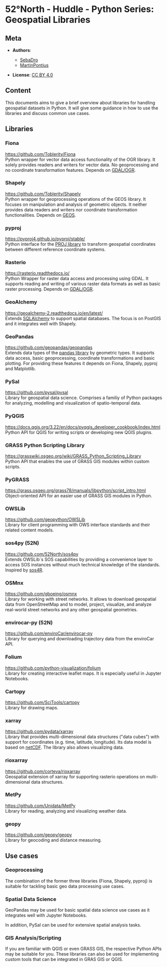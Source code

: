 # 52°North - Huddle - Python Series: Geospatial Libraries
## Meta

* **Authors**:
  * [SebaDro](https://github.com/SebaDro)
  * [MartinPontius](https://github.com/MartinPontius)

* **License**: [CC BY 4.0](http://creativecommons.org/licenses/by/4.0/)

## Content

This documents aims to give a brief overview about libraries for handling geospatial datasets in Python.
It will give some guidance in how to use the libraries and discuss common use cases.

## Libraries

### Fiona
https://github.com/Toblerity/Fiona  
Python wrapper for vector data access functionality of the OGR library. It solely provides readers
and writers for vector data. No geoprocessing and no coordinate transformation features. Depends
on [GDAL/OGR](https://gdal.org/index.html).

### Shapely
https://github.com/Toblerity/Shapely  
Python wrapper for geoprocessing operations of the GEOS library. It focuses on manipulation and
analysis of geometric objects. It neither provides data readers and writers nor coordinate transformation
functionalities. Depends on [GEOS](https://trac.osgeo.org/geos/).

### pyproj
https://pyproj4.github.io/pyproj/stable/  
Python interface for the [PROJ library](https://proj.org/index.html) to transform geospatial
coordinates between different reference coordinate systems.

### Rasterio
https://rasterio.readthedocs.io/  
Python Wrapper for raster data access and processing using GDAL. It supports reading and writing of
various raster data formats as well as basic raster processing. Depends on [GDAL/OGR](https://gdal.org/index.html).

### GeoAlchemy
https://geoalchemy-2.readthedocs.io/en/latest/  
Extends [SQLAlchemy](https://www.sqlalchemy.org/) to support spatial databases. The focus is on
PostGIS and it integrates well with Shapely.

### GeoPandas
https://github.com/geopandas/geopandas  
Extends data types of the [pandas library](https://pandas.pydata.org/) by geometric types. It supports
data access, basic geoprocessing, coordinate transformations and basic plotting. For providing these
features it depends on Fiona, Shapely, pyproj and Matplotlib.

### PySal
https://github.com/pysal/pysal  
Library for geospatial data science. Comprises a familiy of Python packages for analyzing, modelling and
visualization of spatio-temporal data.

### PyQGIS
https://docs.qgis.org/3.22/en/docs/pyqgis_developer_cookbook/index.html  
Python API for QGIS for writing scripts or developing new QGIS plugins.

### GRASS Python Scripting Library
https://grasswiki.osgeo.org/wiki/GRASS_Python_Scripting_Library  
Python API that enables the use of GRASS GIS modules within custom scripts.

### PyGRASS
https://grass.osgeo.org/grass78/manuals/libpython/script_intro.html  
Object-oriented API for an easier use of GRASS GIS modules in Python.

### OWSLib
https://github.com/geopython/OWSLib  
Library for client programming with OWS interface standards and their related content models.

### sos4py (52N)
https://github.com/52North/sos4py  
Extends OWSLib`s SOS capabilities by providing a convenience layer to access SOS instances without much technical knowledge of the standards.
Inspired by [sos4R](https://github.com/52North/sos4R).

### OSMnx
https://github.com/gboeing/osmnx  
Library for working with street networks. It allows to download geospatial data from OpenStreetMap and to model, project, visualize, and analyze real-world street networks and any other geospatial geometries.

### envirocar-py (52N)
https://github.com/enviroCar/envirocar-py  
Library for querying and downloading trajectory data from the enviroCar API.

### Folium
https://github.com/python-visualization/folium  
Library for creating interactive leaflet maps. It is especially useful in Jupyter Notebooks.

### Cartopy
https://github.com/SciTools/cartopy  
Library for drawing maps.

### xarray
https://github.com/pydata/xarray  
Library that provides multi-dimensional data structures ("data cubes") with support for coordinates (e.g. time, latitude, longitude).
Its data model is based on [netCDF](https://www.unidata.ucar.edu/software/netcdf/). The library also allows visualizing data.

### rioxarray
https://github.com/corteva/rioxarray  
Geospatial extension of xarray for supporting rasterio operations on multi-dimensional data structures.  

### MetPy
https://github.com/Unidata/MetPy  
Library for reading, analyzing and visualizing weather data.

### geopy
https://github.com/geopy/geopy  
Library for geocoding and distance measuring.

## Use cases
### Geoprocessing
The combination of the former three libraries (Fiona, Shapely, pyproj) is suitable for tackling basic
geo data processing use cases.

### Spatial Data Science
GeoPandas may be used for basic spatial data science use cases as it integrates well with Jupyter Notebooks.   

In addition, PySal can be used for extensive spatial analysis tasks.

### GIS Analysis/Scripting
If you are familiar with QGIS or even GRASS GIS, the respective Python APIs may be suitable for you. These
libraries can also be used for implementing custom tools that can be integrated in GRAS GIS or QGIS. 
